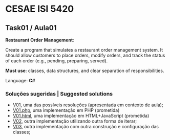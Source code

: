 # CESAE ISI 5420 
 
## Task01 / Aula01 
 
**Restaurant Order Management**: 

Create a program that simulates a restaurant order management system.  It should allow customers to place orders, modify orders, and track the status of each order (e.g., pending, preparing, served). 

**Must use**: classes, data structures, and clear separation of responsibilities.

Language: **C#**

### Soluções sugeridas | Suggested solutions
  
- [V01](RestaurantOrderManagement/V01/), uma das possíveis resoluções (apresentada em contexto de aula);
- [V01.php](RestaurantOrderManagement.php/), uma implementação em PHP (prometida)
- [V01.html](RestaurantOrderManagement.html/), uma implementação em HTML+JavaScript (prometida)
- [V02](RestaurantOrderManagement/V02/), outra implementação utilizando outra forma de iterar;
- [V03](RestaurantOrderManagement/V03/), outra implementação com outra construção e configuração das classes;
 
 